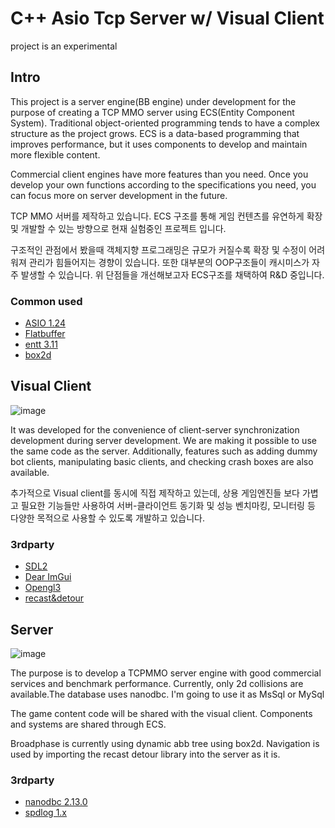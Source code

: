# C++ Asio Tcp Server w/ Visual Client
 project is an experimental
## Intro
This project is a server engine(BB engine) under development for the purpose of creating a TCP MMO server using ECS(Entity Component System).
Traditional object-oriented programming tends to have a complex structure as the project grows.
ECS is a data-based programming that improves performance, but it uses components to develop and maintain more flexible content.

Commercial client engines have more features than you need. Once you develop your own functions according to the specifications you need, you can focus more on server development in the future.

TCP MMO 서버를 제작하고 있습니다. ECS 구조를 통해 게임 컨텐츠를 유연하게 확장 및 개발할 수 있는 방향으로 현재 실험중인 프로젝트 입니다.

구조적인 관점에서 봤을때 객체지향 프로그래밍은 규모가 커질수록 확장 및 수정이 어려워져 관리가 힘들어지는 경향이 있습니다. 또한 대부분의 OOP구조들이 캐시미스가 자주 발생할 수 있습니다. 위 단점들을 개선해보고자 ECS구조를 채택하여 R&D 중입니다.

### Common used
- [ASIO 1.24](https://www.boost.org/doc/libs/1_81_0/doc/html/boost_asio.html)
- [Flatbuffer](https://google.github.io/flatbuffers/)
- [entt 3.11](https://github.com/skypjack/entt)
- [box2d](https://box2d.org/)
## Visual Client
![image](https://user-images.githubusercontent.com/101116747/226402628-ff28b8e6-7617-4c06-a2ef-576a5829866c.png)

It was developed for the convenience of client-server synchronization development during server development.
We are making it possible to use the same code as the server.
Additionally, features such as adding dummy bot clients, manipulating basic clients, and checking crash boxes are also available.

추가적으로 Visual client를 동시에 직접 제작하고 있는데, 상용 게임엔진들 보다 가볍고 필요한 기능들만 사용하여 서버-클라이언트 동기화 및 성능 벤치마킹, 모니터링 등 다양한 목적으로 사용할 수 있도록 개발하고 있습니다.

### 3rdparty
- [SDL2](https://github.com/ocornut/imgui)
- [Dear ImGui](https://github.com/ocornut/imgui)
- [Opengl3](https://github.com/ocornut/imgui)
- [recast&detour](https://github.com/recastnavigation/recastnavigation)
## Server
![image](https://user-images.githubusercontent.com/101116747/224535326-f43fb51f-722d-4135-af23-2d29ab4592b8.png)

The purpose is to develop a TCPMMO server engine with good commercial services and benchmark performance.
Currently, only 2d collisions are available.The database uses nanodbc. I'm going to use it as MsSql or MySql

The game content code will be shared with the visual client. Components and systems are shared through ECS.

Broadphase is currently using dynamic abb tree using box2d. Navigation is used by importing the recast detour library into the server as it is.

### 3rdparty
- [nanodbc 2.13.0](https://github.com/nanodbc/nanodbc)
- [spdlog 1.x](https://github.com/gabime/spdlog)

